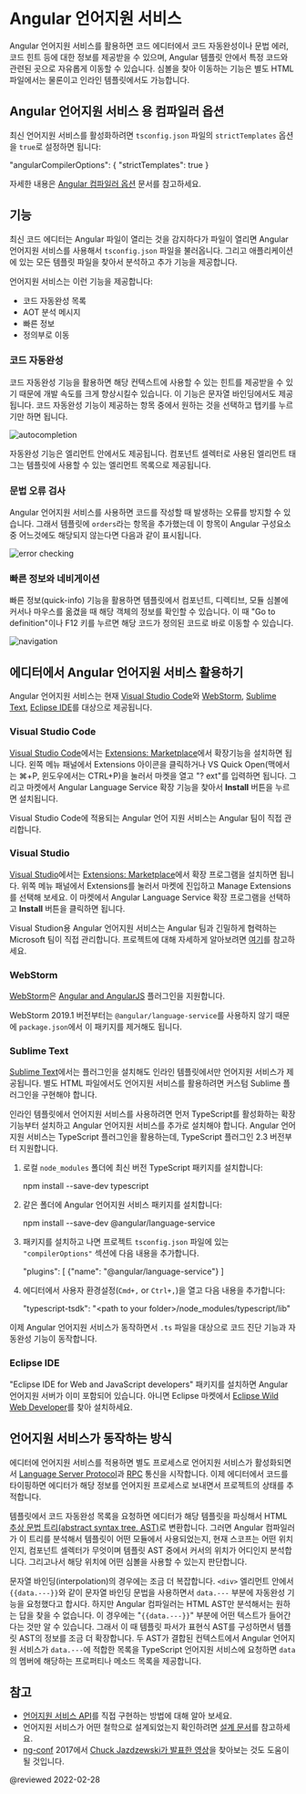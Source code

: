 <!--
# Angular Language Service
-->
# Angular 언어지원 서비스

<!--
The Angular Language Service provides code editors with a way to get completions, errors, hints, and navigation inside Angular templates.
It works with external templates in separate HTML files, and also with in-line templates.
-->
Angular 언어지원 서비스를 활용하면 코드 에디터에서 코드 자동완성이나 문법 에러, 코드 힌트 등에 대한 정보를 제공받을 수 있으며, Angular 템플릿 안에서 특정 코드와 관련된 곳으로 자유롭게 이동할 수 있습니다.
심볼을 찾아 이동하는 기능은 별도 HTML 파일에서는 물론이고 인라인 템플릿에서도 가능합니다.


<!--
## Configuring compiler options for the Angular Language Service
-->
## Angular 언어지원 서비스 용 컴파일러 옵션

<!--
To enable the latest Language Service features, set the `strictTemplates` option in `tsconfig.json` by setting `strictTemplates` to `true,` as shown in the following example:

<code-example language="json">

"angularCompilerOptions": {
  "strictTemplates": true
}

</code-example>

For more information, see the [Angular compiler options](guide/angular-compiler-options) guide.
-->
최신 언어지원 서비스를 활성화하려면 `tsconfig.json` 파일의 `strictTemplates` 옵션을 `true`로 설정하면 됩니다:

<code-example language="json">

"angularCompilerOptions": {
  "strictTemplates": true
}

</code-example>

자세한 내용은 [Angular 컴파일러 옵션](guide/angular-compiler-options) 문서를 참고하세요.


<!--
## Features
-->
## 기능

<!--
Your editor autodetects that you are opening an Angular file.
It then uses the Angular Language Service to read your `tsconfig.json` file, find all the templates you have in your application, and then provide language services for any templates that you open.

Language services include:

*   Completions lists
*   AOT Diagnostic messages
*   Quick info
*   Go to definition
-->
최신 코드 에디터는 Angular 파일이 열리는 것을 감지하다가 파일이 열리면 Angular 언어지원 서비스를 사용해서 `tsconfig.json` 파일을 불러옵니다.
그리고 애플리케이션에 있는 모든 템플릿 파일을 찾아서 분석하고 추가 기능을 제공합니다.

언어지원 서비스는 이런 기능을 제공합니다:

*   코드 자동완성 목록
*   AOT 분석 메시지
*   빠른 정보
*   정의부로 이동


<!--
### Autocompletion
-->
### 코드 자동완성

<!--
Autocompletion can speed up your development time by providing you with contextual possibilities and hints as you type.
This example shows autocomplete in an interpolation.
As you type it out, you can press tab to complete.

<div class="lightbox">

<img alt="autocompletion" src="generated/images/guide/language-service/language-completion.gif">

</div>

There are also completions within elements.
Any elements you have as a component selector will show up in the completion list.
-->
코드 자동완성 기능을 활용하면 해당 컨텍스트에 사용할 수 있는 힌트를 제공받을 수 있기 때문에 개발 속도를 크게 향상시킬수 있습니다.
이 기능은 문자열 바인딩에서도 제공됩니다.
코드 자동완성 기능이 제공하는 항목 중에서 원하는 것을 선택하고 탭키를 누르기만 하면 됩니다.

<div class="lightbox">

<img alt="autocompletion" src="generated/images/guide/language-service/language-completion.gif">

</div>

자동완성 기능은 엘리먼트 안에서도 제공됩니다.
컴포넌트 셀렉터로 사용된 엘리먼트 태그는 템플릿에 사용할 수 있는 엘리먼트 목록으로 제공됩니다.


<!--
### Error checking
-->
### 문법 오류 검사

<!--
The Angular Language Service can forewarn you of mistakes in your code.
In this example, Angular doesn't know what `orders` is or where it comes from.

<div class="lightbox">

<img alt="error checking" src="generated/images/guide/language-service/language-error.gif">

</div>
-->
Angular 언어지원 서비스를 사용하면 코드를 작성할 때 발생하는 오류를 방지할 수 있습니다.
그래서 템플릿에 `orders`라는 항목을 추가했는데 이 항목이 Angular 구성요소 중 어느것에도 해당되지 않는다면 다음과 같이 표시됩니다.

<div class="lightbox">

<img alt="error checking" src="generated/images/guide/language-service/language-error.gif">

</div>


<!--
### Quick info and navigation
-->
### 빠른 정보와 네비게이션

<!--
The quick-info feature lets you hover to see where components, directives, and modules come from.
You can then click "Go to definition" or press F12 to go directly to the definition.

<div class="lightbox">

<img alt="navigation" src="generated/images/guide/language-service/language-navigation.gif">

</div>
-->
빠른 정보(quick-info) 기능을 활용하면 템플릿에서 컴포넌트, 디렉티브, 모듈 심볼에 커서나 마우스를 옮겼을 때 해당 객체의 정보를 확인할 수 있습니다.
이 때 "Go to definition"이나 F12 키를 누르면 해당 코드가 정의된 코드로 바로 이동할 수 있습니다.

<div class="lightbox">

<img alt="navigation" src="generated/images/guide/language-service/language-navigation.gif">

</div>


<!--
## Angular Language Service in your editor
-->
## 에디터에서 Angular 언어지원 서비스 활용하기

<!--
Angular Language Service is currently available as an extension for [Visual Studio Code](https://code.visualstudio.com), [WebStorm](https://www.jetbrains.com/webstorm), [Sublime Text](https://www.sublimetext.com) and [Eclipse IDE](https://www.eclipse.org/eclipseide).
-->
Angular 언어지원 서비스는 현재 [Visual Studio Code](https://code.visualstudio.com/)와 [WebStorm](https://www.jetbrains.com/webstorm), [Sublime Text](https://www.sublimetext.com/), [Eclipse IDE](https://www.eclipse.org/eclipseide/)를 대상으로 제공됩니다.

### Visual Studio Code

<!--
In [Visual Studio Code](https://code.visualstudio.com), install the extension from the [Extensions: Marketplace](https://marketplace.visualstudio.com/items?itemName=Angular.ng-template).
Open the marketplace from the editor using the Extensions icon on the left menu pane, or use VS Quick Open \(⌘+P on Mac, CTRL+P on Windows\) and type "? ext".
In the marketplace, search for Angular Language Service extension, and click the **Install** button.

The Visual Studio Code integration with the Angular language service is maintained and distributed by the Angular team.
-->
[Visual Studio Code](https://code.visualstudio.com)에서는 [Extensions: Marketplace](https://marketplace.visualstudio.com/items?itemName=Angular.ng-template)에서 확장기능을 설치하면 됩니다.
왼쪽 메뉴 패널에서 Extensions 아이콘을 클릭하거나 VS Quick Open(맥에서는 ⌘+P, 윈도우에서는 CTRL+P)을 눌러서 마켓을 열고 "? ext"를 입력하면 됩니다.
그리고 마켓에서 Angular Language Service 확장 기능을 찾아서 **Install** 버튼을 누르면 설치됩니다.

Visual Studio Code에 적용되는 Angular 언어 지원 서비스는 Angular 팀이 직접 관리합니다.


### Visual Studio

<!--
In [Visual Studio](https://visualstudio.microsoft.com), install the extension from the [Extensions: Marketplace](https://marketplace.visualstudio.com/items?itemName=TypeScriptTeam.AngularLanguageService).
Open the marketplace from the editor selecting Extensions on the top menu pane, and then selecting Manage Extensions.
In the marketplace, search for Angular Language Service extension, and click the **Install** button.

The Visual Studio integration with the Angular language service is maintained and distributed by Microsoft with help from the Angular team.
Check out the project [here](https://github.com/microsoft/vs-ng-language-service).
-->
[Visual Studio](https://visualstudio.microsoft.com)에서는 [Extensions: Marketplace](https://marketplace.visualstudio.com/items?itemName=TypeScriptTeam.AngularLanguageService)에서 확장 프로그램을 설치하면 됩니다.
위쪽 메뉴 패널에서 Extensions를 눌러서 마켓에 진입하고 Manage Extensions를 선택해 보세요.
이 마켓에서 Angular Language Service 확장 프로그램을 선택하고 **Install** 버튼을 클릭하면 됩니다.

Visual Studion용 Angular 언어지원 서비스는 Angular 팀과 긴밀하게 협력하는 Microsoft 팀이 직접 관리합니다.
프로젝트에 대해 자세하게 알아보려면 [여기](https://github.com/microsoft/vs-ng-language-service)를 참고하세요.


### WebStorm

<!--
In [WebStorm](https://www.jetbrains.com/webstorm), enable the plugin [Angular and AngularJS](https://plugins.jetbrains.com/plugin/6971-angular-and-angularjs).

Since WebStorm 2019.1, the `@angular/language-service` is not required anymore and should be removed from your `package.json`.
-->
[WebStorm](https://www.jetbrains.com/webstorm)은 [Angular and AngularJS](https://plugins.jetbrains.com/plugin/6971-angular-and-angularjs) 플러그인을 지원합니다.

WebStorm 2019.1 버전부터는 `@angular/language-service`를 사용하지 않기 때문에 `package.json`에서 이 패키지를 제거해도 됩니다.


### Sublime Text

<!--
In [Sublime Text](https://www.sublimetext.com), the Language Service supports only in-line templates when installed as a plug-in.
You need a custom Sublime plug-in \(or modifications to the current plug-in\) for completions in HTML files.

To use the Language Service for in-line templates, you must first add an extension to allow TypeScript, then install the Angular Language Service plug-in.
Starting with TypeScript 2.3, TypeScript has a plug-in model that the language service can use.

1.  Install the latest version of TypeScript in a local `node_modules` directory:

    <code-example format="shell" language="shell">

    npm install --save-dev typescript

    </code-example>

1.  Install the Angular Language Service package in the same location:

    <code-example format="shell" language="shell">

    npm install --save-dev &commat;angular/language-service

    </code-example>

1.  Once the package is installed,  add the following to the `"compilerOptions"` section of your project's `tsconfig.json`.

    <code-example header="tsconfig.json" language="json">

    "plugins": [
        {"name": "&commat;angular/language-service"}
    ]

    </code-example>

1. In your editor's user preferences \(`Cmd+,` or `Ctrl+,`\), add the following:

    <code-example header="Sublime Text user preferences" language="json">

    "typescript-tsdk": "&lt;path to your folder&gt;/node_modules/typescript/lib"

    </code-example>

This lets the Angular Language Service provide diagnostics and completions in `.ts` files.
-->
[Sublime Text](https://www.sublimetext.com)에서는 플러그인을 설치해도 인라인 템플릿에서만 언어지원 서비스가 제공됩니다.
별도 HTML 파일에서도 언어지원 서비스를 활용하려면 커스텀 Sublime 플러그인을 구현해야 합니다.

인라인 템플릿에서 언어지원 서비스를 사용하려면 먼저 TypeScript를 활성화하는 확장 기능부터 설치하고 Angular 언어지원 서비스를 추가로 설치해야 합니다.
Angular 언어지원 서비스는 TypeScript 플러그인을 활용하는데, TypeScript 플러그인 2.3 버전부터 지원합니다.

1.  로컬 `node_modules` 폴더에 최신 버전 TypeScript 패키지를 설치합니다:

    <code-example format="shell" language="shell">

    npm install --save-dev typescript

    </code-example>

1.  같은 폴더에 Angular 언어지원 서비스 패키지를 설치합니다:

    <code-example format="shell" language="shell">

    npm install --save-dev &commat;angular/language-service

    </code-example>

1.  패키지를 설치하고 나면 프로젝트 `tsconfig.json` 파일에 있는 `"compilerOptions"` 섹션에 다음 내용을 추가합니다.

    <code-example header="tsconfig.json" language="json">

    "plugins": [
        {"name": "&commat;angular/language-service"}
    ]

    </code-example>

1. 에디터에서 사용자 환경설정(`Cmd+,` or `Ctrl+,`)을 열고 다음 내용을 추가합니다:

    <code-example header="Sublime Text user preferences" language="json">

    "typescript-tsdk": "&lt;path to your folder&gt;/node_modules/typescript/lib"

    </code-example>

이제 Angular 언어지원 서비스가 동작하면서 `.ts` 파일을 대상으로 코드 진단 기능과 자동완성 기능이 동작합니다.


### Eclipse IDE

<!--
Either directly install the "Eclipse IDE for Web and JavaScript developers" package which comes with the Angular Language Server included, or from other Eclipse IDE packages, use Help &gt; Eclipse Marketplace to find and install [Eclipse Wild Web Developer](https://marketplace.eclipse.org/content/wild-web-developer-html-css-javascript-typescript-nodejs-angular-json-yaml-kubernetes-xml).
-->
"Eclipse IDE for Web and JavaScript developers" 패키지를 설치하면 Angular 언어지원 서버가 이미 포함되어 있습니다.
아니면 Eclipse 마켓에서 [Eclipse Wild Web Developer](https://marketplace.eclipse.org/content/wild-web-developer-html-css-javascript-typescript-nodejs-angular-json-yaml-kubernetes-xml)를 찾아 설치하세요.


<!--
## How the Language Service works
-->
## 언어지원 서비스가 동작하는 방식

<!--
When you use an editor with a language service, the editor starts a separate language-service process and communicates with it through an [RPC](https://en.wikipedia.org/wiki/Remote_procedure_call), using the [Language Server Protocol](https://microsoft.github.io/language-server-protocol).
When you type into the editor, the editor sends information to the language-service process to track the state of your project.

When you trigger a completion list within a template, the editor first parses the template into an HTML [abstract syntax tree (AST)](https://en.wikipedia.org/wiki/Abstract_syntax_tree).
The Angular compiler interprets that tree to determine the context: which module the template is part of, the current scope, the component selector, and where your cursor is in the template AST.
It can then determine the symbols that could potentially be at that position..

It's a little more involved if you are in an interpolation.
If you have an interpolation of `{{data.---}}` inside a `div` and need the completion list after `data.---`, the compiler can't use the HTML AST to find the answer.
The HTML AST can only tell the compiler that there is some text with the characters "`{{data.---}}`".
That's when the template parser produces an expression AST, which resides within the template AST.
The Angular Language Services then looks at `data.---` within its context, asks the TypeScript Language Service what the members of `data` are, and returns the list of possibilities.
-->
에디터에 언어지원 서비스를 적용하면 별도 프로세스로 언어지원 서비스가 활성화되면서 [Language Server Protocol](https://microsoft.github.io/language-server-protocol/)과 [RPC](https://en.wikipedia.org/wiki/Remote_procedure_call) 통신을 시작합니다.
이제 에디터에서 코드를 타이핑하면 에디터가 해당 정보를 언어지원 프로세스로 보내면서 프로젝트의 상태를 추적합니다.

템플릿에서 코드 자동완성 목록을 요청하면 에디터가 해당 템플릿을 파싱해서 HTML [추상 문법 트리(abstract syntax tree, AST)](https://en.wikipedia.org/wiki/Abstract_syntax_tree)로 변환합니다.
그러면 Angular 컴파일러가 이 트리를 분석해서 템플릿이 어떤 모듈에서 사용되었는지, 현재 스코프는 어떤 위치인지, 컴포넌트 셀렉터가 무엇이며 템플릿 AST 중에서 커서의 위치가 어디인지 분석합니다.
그리고나서 해당 위치에 어떤 심볼을 사용할 수 있는지 판단합니다.

문자열 바인딩(interpolation)의 경우에는 조금 더 복잡합니다.
`<div>` 엘리먼트 안에서 `{{data.---}}`와 같이 문자열 바인딩 문법을 사용하면서 `data.---` 부분에 자동완성 기능을 요청했다고 합시다.
하지만 Angular 컴파일러는 HTML AST만 분석해서는 원하는 답을 찾을 수 없습니다.
이 경우에는 "`{{data.---}}`" 부분에 어떤 텍스트가 들어간다는 것만 알 수 있습니다.
그래서 이 때 템플릿 파서가 표현식 AST를 구성하면서 템플릿 AST의 정보를 조금 더 확장합니다.
두 AST가 결합된 컨텍스트에서 Angular 언어지원 서비스가 `data.---`에 적합한 목록을  TypeScript 언어지원 서비스에 요청하면 `data`의 멤버에 해당하는 프로퍼티나 메소드 목록을 제공합니다.


<!--
## More information
-->
## 참고

*   [언어지원 서비스 API](https://github.com/angular/angular/blob/main/packages/language-service/src/types.ts)를 직접 구현하는 방법에 대해 알아 보세요.
*   언어지원 서비스가 어떤 철학으로 설계되었는지 확인하려면 [설계 문서](https://github.com/angular/vscode-ng-language-service/wiki/Design)를 참고하세요.
*   [ng-conf](https://www.ng-conf.org/) 2017에서 [Chuck Jazdzewski가 발표한 영상](https://www.youtube.com/watch?v=ez3R0Gi4z5A&t=368s)을 찾아보는 것도 도움이 될 것입니다.

<!-- links -->

<!-- external links -->

<!-- end links -->

@reviewed 2022-02-28
